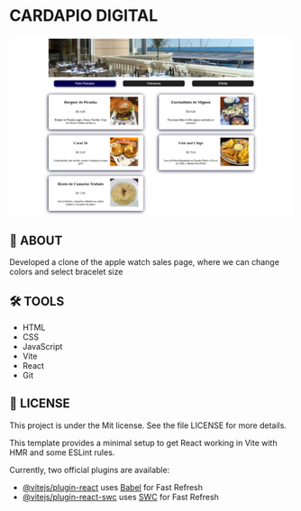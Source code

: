 
<h1>CARDAPIO DIGITAL</h1>
<img src="./ImagemProjeto.png">

## 🚨 ABOUT
Developed a clone of the apple watch sales page, where we can change colors and select bracelet size

## 🛠 TOOLS
- HTML
- CSS
- JavaScript
- Vite
- React
- Git

## 📑 LICENSE
This project is under the Mit license. See the file LICENSE for more details.

This template provides a minimal setup to get React working in Vite with HMR and some ESLint rules.

Currently, two official plugins are available:

- [@vitejs/plugin-react](https://github.com/vitejs/vite-plugin-react/blob/main/packages/plugin-react/README.md) uses [Babel](https://babeljs.io/) for Fast Refresh
- [@vitejs/plugin-react-swc](https://github.com/vitejs/vite-plugin-react-swc) uses [SWC](https://swc.rs/) for Fast Refresh
